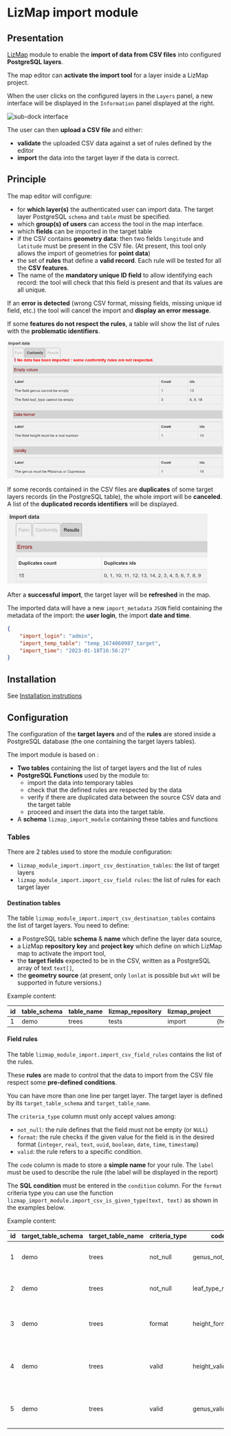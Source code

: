 # LizMap import module

## Presentation

[LizMap](https://www.lizmap.com/) module to enable the **import of data from CSV files**
into configured **PostgreSQL layers**.

The map editor can **activate the import tool** for a layer inside a LizMap project.

When the user clicks on the configured layers in the `Layers` panel, a new interface
will be displayed in the `Information` panel displayed at the right.

![sub-dock interface](media/import_video_demo.gif)

The user can then **upload a CSV file** and either:

* **validate** the uploaded CSV data against a set of rules defined by the editor
* **import** the data into the target layer if the data is correct.

## Principle

The map editor will configure:

* for **which layer(s)** the authenticated user can import data. The target layer
  PostgreSQL `schema` and `table` must be specified.
* which **group(s) of users** can access the tool in the map interface.
* which **fields** can be imported in the target table
* if the CSV contains **geometry data**: then two fields `longitude` and `latitude`
  must be present in the CSV file. (At present, this tool only allows the import of
  geometries for **point data**)
* the set of **rules** that define a **valid record**. Each rule will be tested
  for all the **CSV features**.
* The name of the **mandatory unique ID field** to allow identifying each record:
  the tool will check that this field is present and that its values are all unique.

If an **error is detected** (wrong CSV format, missing fields, missing unique id field, etc.)
the tool will cancel the import and **display an error message**.

If some **features do not respect the rules**, a table will show the list of rules
with the **problematic identifiers**.

![sub-dock interface](media/import_check_table.jpg)

If some records contained in the CSV files are **duplicates** of some target layers
records (in the PostgreSQL table), the whole import will be **canceled**. A list of the
**duplicated records identifiers** will be displayed.

![sub-dock interface](media/import_duplicate_table.jpg)

After a **successful import**, the target layer will be **refreshed** in the map.

The imported data will have a new `import_metadata` `JSON` field containing the metadata
of the import: the **user login**, the import **date and time**.

```json
{
    "import_login": "admin",
    "import_temp_table": "temp_1674060987_target",
    "import_time": "2023-01-18T16:56:27"
}
```

## Installation

See [Installation instrutions](./INSTALL.md)

## Configuration

The configuration of the **target layers** and of the **rules** are stored inside
a PostgreSQL database (the one containing the target layers tables).

The import module is based on :

* **Two tables** containing the list of target layers and the list of rules
* **PostgreSQL Functions** used by the module to:
  * import the data into temporary tables
  * check that the defined rules are respected by the data
  * verify if there are duplicated data between the source CSV data and the target table
  * proceed and insert the data into the target table.
* A **schema** `lizmap_import_module` containing these tables and functions

### Tables

There are 2 tables used to store the module configuration:

* `lizmap_module_import.import_csv_destination_tables`: the list of target layers
* `lizmap_module_import.import_csv_field rules`: the list of rules for each target layer

#### Destination tables

The table `lizmap_module_import.import_csv_destination_tables` contains
the list of target layers. You need to define:

* a PostgreSQL table **schema** & **name** which define the layer data source,
* a LizMap **repository key** and **project key** which define
  on which LizMap map to activate the import tool,
* the **target fields** expected to be in the CSV, written as a PostgreSQL array of text `text[]`,
* the **geometry source** (at present, only `lonlat` is possible but `wkt`
  will be supported in future versions.)

Example content:

| id | table_schema | table_name | lizmap_repository | lizmap_project | target_fields              | geometry_source | unique_id_field |
|----|--------------|------------|-------------------|----------------|----------------------------|-----------------|-----------------|
| 1  | demo         | trees      | tests             | import         | {height,genus,leaf_type}   | lonlat          | id_csv          |


#### Field rules

The table `lizmap_module_import.import_csv_field_rules` contains
the list of the rules.

These **rules** are made to control that the data to import from the CSV
file respect some **pre-defined conditions**.

You can have more than one line per target layer. The target layer is defined
by its `target_table_schema` and `target_table_name`.

The `criteria_type` column must only accept values among:

* `not_null`: the rule defines that the field must not be empty (or `NULL`)
* `format`: the rule checks if the given value for the field is in the desired format
  (`integer`, `real`, `text`, `uuid`, `boolean`, `date`, `time`, `timestamp`)
* `valid`: the rule refers to a specific condition.

The `code` column is made to store a **simple name** for your rule. The `label` must be used
to describe the rule (the label will be displayed in the report)

The **SQL condition** must be entered in the `condition` column. For the `format` criteria type
you can use the function `lizmap_import_module.import_csv_is_given_type(text, text)` as shown
in the examples below.

Example content:

| id | target_table_schema | target_table_name | criteria_type | code               | label                                         | description | condition                                                          | join_table |
|----|---------------------|-------------------|---------------|--------------------|-----------------------------------------------|-------------|--------------------------------------------------------------------|------------|
| 1  | demo                | trees             | not_null      | genus_not_null     | The field genus cannot be empty               |             | genus IS NOT NULL                                                  |            |
| 2  | demo                | trees             | not_null      | leaf_type_not_null | The field leaf_type cannot be empty           |             | leaf_type IS NOT NULL                                              |            |
| 3  | demo                | trees             | format        | height_format      | The field height must be a real number        |             | lizmap_import_module.import_csv_is_given_type(height, 'integer') |            |
| 4  | demo                | trees             | valid         | height_valid       | The height value must be between 1.0 and 30.0 |             | height BETWEEN 1.0 AND 30.0                                        |            |
| 5  | demo                | trees             | valid         | genus_valid        | The genus must be Platanus or Cupressus       |             | "genus IN ('Cupressus', 'Platanus')"                               |            |
